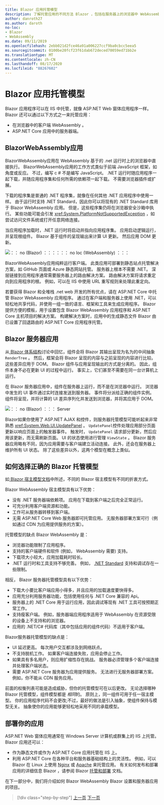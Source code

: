 ```yaml
---
title: Blazor 应用托管模型
description: 了解托管应用的不同方法 Blazor ，包括在服务器上的浏览器中 WebAssembly 。
author: danroth27
ms.author: daroth
no-loc:
- Blazor
- WebAssembly
ms.date: 09/11/2019
ms.openlocfilehash: 2ebb021d2fce46a91a006227ccf9ba0cbcc5eea5
ms.sourcegitcommit: 0100be20fcf23f61dab672deced70059ed71bb2e
ms.translationtype: MT
ms.contentlocale: zh-CN
ms.lasthandoff: 08/17/2020
ms.locfileid: "88267602"
---
```

# <a name="no-locblazor-app-hosting-models"></a>Blazor 应用托管模型

Blazor 应用程序可以在 IIS 中托管，就像 ASP.NET Web 窗体应用程序一样。 Blazor 还可以通过以下方式之一来托管应用：

- 在浏览器中的客户端 WebAssembly 。
- ASP.NET Core 应用中的服务器端。

## <a name="no-locblazor-no-locwebassembly-apps"></a>BlazorWebAssembly应用

BlazorWebAssembly应用在 WebAssembly 基于的 .net 运行时上的浏览器中直接执行。 BlazorWebAssembly应用的工作方式类似于前端 JavaScript 框架，如角度或反应。 不过，编写 c # 不是编写 JavaScript。 .NET 运行时随应用程序一起下载，并随应用程序集和任何所需的依赖项一起下载。 不需要浏览器插件或扩展。

下载的程序集是普通的 .NET 程序集，就像在任何其他 .NET 应用程序中使用一样。 由于运行时支持 .NET Standard，因此你可以将现有的 .NET Standard 库用于 Blazor WebAssembly 应用。 但是，这些程序集仍将在浏览器安全沙箱中执行。 某些功能可能会引发 <xref:System.PlatformNotSupportedException> ，如尝试访问文件系统或打开任意网络连接。

当应用程序加载时，.NET 运行时将启动并指向应用程序集。 应用启动逻辑运行，并呈现根组件。 Blazor 基于组件的呈现输出来计算 UI 更新。 然后应用 DOM 更新。

![：： no (Blazor) ：：：：：： no loc (WebAssembly) ：：：](media/hosting-models/blazor-webassembly.png)

BlazorWebAssembly应用纯粹运行客户端。 此类应用可部署到静态站点托管解决方案，如 GitHub 页面或 Azure 静态网站托管。 服务器上根本不需要 .NET。 深层链接到应用程序通常需要服务器上的路由解决方案。 路由解决方案将请求重定向到应用程序的根。 例如，可以在 IIS 中使用 URL 重写规则来处理此重定向。

若要获得 Blazor 和全堆栈 .net web 开发的所有优点，请在 ASP.NET Core 中托管 Blazor WebAssembly 应用程序。 通过在客户端和服务器上使用 .NET，可以轻松地共享代码，并使用一组一致的语言、框架和工具来生成应用程序。 Blazor 提供方便的模板，用于设置包含 Blazor WebAssembly 应用程序和 ASP.NET Core 主机项目的解决方案。 构建解决方案时，应用中的生成静态文件 Blazor 由已设置了回退路由的 ASP.NET Core 应用程序托管。

## <a name="no-locblazor-server-apps"></a>Blazor 服务器应用

从[ Blazor 体系结构](architecture-comparison.md#blazor)讨论中回忆，组件会将 Blazor 其输出呈现为名为的中间抽象 `RenderTree` 。 然后，框架会将 Blazor 呈现的内容与之前呈现的内容进行比较。 这些差异应用于 DOM。 Blazor 组件与应用呈现输出的方式是分离的。 因此，组件本身不必在更新 UI 的过程中运行。 事实上，它们甚至不需要在同一台计算机上运行。

在 Blazor 服务器应用中，组件在服务器上运行，而不是在浏览器中运行。 浏览器中发生的 UI 事件通过实时连接发送到服务器。 事件将分派给正确的组件实例。 组件将呈现，并将计算的 UI 差异序列化并发送到浏览器，并将其应用于 DOM。

![：： no (Blazor) ：：： Server](media/hosting-models/blazor-server.png)

Blazor如果你使用了 ASP.NET AJAX 和控件，则服务器托管模型可能听起来非常熟悉 <xref:System.Web.UI.UpdatePanel> 。 `UpdatePanel`控件处理应用部分页面更新以响应页面上的触发器事件。 触发时， `UpdatePanel` 请求部分更新，然后应用该更新，而无需刷新页面。 UI 的状态使用进行管理 `ViewState` 。 Blazor 服务器应用略有不同，因为应用需要与客户端建立活动连接。 此外，还会在服务器上维护所有 UI 状态。 除了这些差异以外，这两个模型在概念上类似。

## <a name="how-to-choose-the-right-no-locblazor-hosting-model"></a>如何选择正确的 Blazor 托管模型

如[ Blazor 宿主模型文档](/aspnet/core/blazor/hosting-models)中所述，不同的 Blazor 宿主模型有不同的折衷方式。

Blazor WebAssembly 宿主模型具有以下优势：

- 没有 .NET 服务器端依赖项。 应用在下载到客户端之后完全正常运行。
- 可充分利用客户端资源和功能。
- 工作可从服务器转移到客户端。
- 无需 ASP.NET Core Web 服务器即可托管应用。 无服务器部署方案可行（例如通过 CDN 为应用提供服务的方案）。

托管模型的缺点 Blazor WebAssembly 是：

- 浏览器功能限制了应用程序。
- 支持的客户端硬件和软件 (例如， WebAssembly 需要) 支持。
- 下载项大小较大，应用加载耗时较长。
- .NET 运行时和工具支持不够完善。 例如， [.NET Standard](../../standard/net-standard.md) 支持和调试存在一些限制。

相反， Blazor 服务器托管模型具有以下优势：

- 下载大小要比客户端应用小得多，并且应用的加载速度要快得多。
- 应用充分利用服务器功能，包括使用任何与 .NET Core 兼容的 Api。
- 服务器上的 .NET Core 用于运行应用，因此调试等现有 .NET 工具可按预期正常工作。
- 支持瘦客户端。 例如，服务器端应用程序适用于 WebAssembly 在资源受限的设备上不支持和的浏览器。
- 应用的 .NET/C# 代码库（其中包括应用的组件代码）不适用于客户端。

Blazor服务器托管模型的缺点是：

- UI 延迟更高。 每次用户交互都涉及到网络跃点。
- 不支持脱机工作。 如果客户端连接失败，应用会停止工作。
- 如果具有多名用户，则应用扩缩性存在挑战。 服务器必须管理多个客户端连接并处理客户端状态。
- 需要 ASP.NET Core 服务器为应用提供服务。 无法进行无服务器部署方案。 例如，你不能从 CDN 服务应用。

前面的权衡列表可能是造成威胁，但你的托管模型可在以后更改。 无论选择哪种 Blazor 托管模型，组件模型都是 *相同*的。 原则上，同一组件可用于任一宿主模型。 你的应用程序代码不会更改;不过，最好的做法是引入抽象，使组件保持与模型无关。 抽象使你的应用能够更轻松地采用不同的承载模型。

## <a name="deploy-your-app"></a>部署你的应用

ASP.NET Web 窗体应用通常在 Windows Server 计算机或群集上的 IIS 上托管。 Blazor 应用还可以：

- 作为静态文件或作为 ASP.NET Core 应用托管在 IIS 上。
- 利用 ASP.NET Core 在各种平台和服务器基础结构上的灵活性。 例如，可以 Blazor 在 Linux 上使用 [Nginx](/aspnet/core/host-and-deploy/linux-nginx) 或 [Apache](/aspnet/core/host-and-deploy/linux-apache) 来托管应用。 有关如何发布和部署应用的详细信息 Blazor ，请参阅 Blazor [托管和部署](/aspnet/core/host-and-deploy/blazor/) 文档。

在下一部分中，我们将介绍如何 Blazor WebAssembly Blazor 设置和服务器应用的项目。

>[!div class="step-by-step"]
>[上一页](architecture-comparison.md)
>[下一页](project-structure.md)
